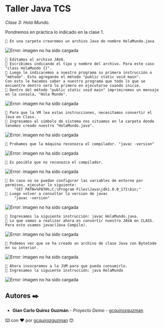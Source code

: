 # Taller Java TCS

_Clase 3: Hola Mundo._

Pondremos en práctica lo indicado en la clase 1. 

```
📢 En una carpeta crearemos un archivo Java de nombre HolaMundo.java
```

![Error: imagen no ha sido cargada](https://github.com/gcquirozguzman/java-tcs-202001/blob/Clase-03/imagenes/pagina_3_1.png)

```
📢 Editamos el archivo JAVA.
📢 Escribimos indicando el tipo y nombre del archivo. Para este caso "class HolaMundo {}". 
📢 Luego le indicaremos a nuestro programa su primera instrucción o "método". Esto agregando el método "public static void main".
Con esto le hacemos saber a nuestro programa que todo lo que se encuentre dentro será lo primero en ejecutarse cuando inicie.
📢 Dentro del método "public static void main" imprimiremos un mensaje en la consola, "Hola Mundo". 
```

![Error: imagen no ha sido cargada](https://github.com/gcquirozguzman/java-tcs-202001/blob/Clase-03/imagenes/pagina_3_2.png)

```
📢 Para que la VM lea estas instrucciones, necesitamos convertir el Java en Class.
📢 Ingresamos al símbolo de sistema nos situamos en la carpeta donde tenemos creado nuestro "HolaMundo.java".
```

![Error: imagen no ha sido cargada](https://github.com/gcquirozguzman/java-tcs-202001/blob/Clase-03/imagenes/pagina_3_3.png)

```
📢 Probamos que la máquina reconozca el compilador. "javac -version"
```

![Error: imagen no ha sido cargada](https://github.com/gcquirozguzman/java-tcs-202001/blob/Clase-03/imagenes/pagina_3_7.png)

```
📢 Es posible que no reconozca el compilador.
```

![Error: imagen no ha sido cargada](https://github.com/gcquirozguzman/java-tcs-202001/blob/Clase-03/imagenes/pagina_3_8.png)

```
📢 En caso no se puedan configurar las variables de entorno por permisos, ejecutar lo siguiente: 
    "SET PATH=%PATH%;C:\Program Files\Java\jdk1.8.0_171\bin;"
📢 Luego volver a consultar la version de javac
    "javac -version"
```

![Error: imagen no ha sido cargada](https://github.com/gcquirozguzman/java-tcs-202001/blob/Clase-03/imagenes/pagina_3_9.png)

```
📢 Ingresamos la siguiente instrucción: javac HolaMundo.java.
📢 Lo que vamos a realizar ahora es convertir nuestro JAVA en CLASS. Para esto usamos javac(Java Compile).
```

![Error: imagen no ha sido cargada](https://github.com/gcquirozguzman/java-tcs-202001/blob/Clase-03/imagenes/pagina_3_4.png)

```
📢 Podemos ver que se ha creado un archivo de clase Java con ByteCode en su interior.
```

![Error: imagen no ha sido cargada](https://github.com/gcquirozguzman/java-tcs-202001/blob/Clase-03/imagenes/pagina_3_5.png)

```
📢 Ahora invocaremos a la JVM para que pueda consumirlo.
📢 Ingresamos la siguiente instrucción: java HolaMundo
```

![Error: imagen no ha sido cargada](https://github.com/gcquirozguzman/java-tcs-202001/blob/Clase-03/imagenes/pagina_3_6.png)


## Autores ✒️

* **Gian Carlo Quiroz Guzmán** - *Proyecto Demo* - [gcquirozguzman](https://github.com/gcquirozguzman)



⌨️ con ❤️ por [gcquirozguzman](https://github.com/gcquirozguzman) 😊
